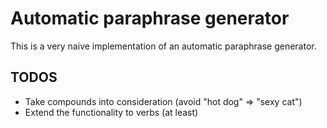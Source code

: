 # Automatic paraphrase generator

This is a very naive implementation of an automatic paraphrase generator.

## TODOS

- Take compounds into consideration (avoid "hot dog" => "sexy cat")
- Extend the functionality to verbs (at least)
